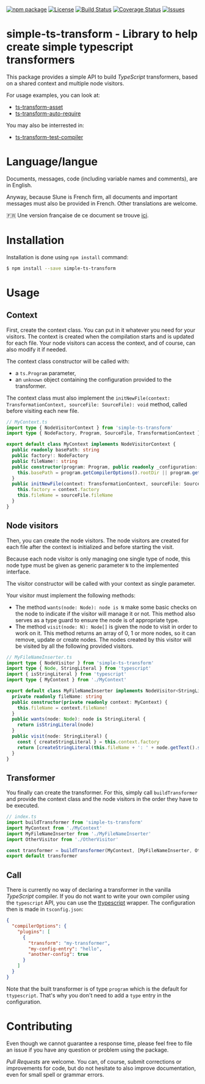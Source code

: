 [![npm package](https://badge.fury.io/js/simple-ts-transform.svg)](https://www.npmjs.com/package/simple-ts-transform)
[![License](https://img.shields.io/github/license/slune-org/simple-ts-transform.svg)](https://github.com/slune-org/simple-ts-transform/blob/master/LICENSE)
[![Build Status](https://travis-ci.org/slune-org/simple-ts-transform.svg?branch=master)](https://travis-ci.org/slune-org/simple-ts-transform)
[![Coverage Status](https://coveralls.io/repos/github/slune-org/simple-ts-transform/badge.svg?branch=master)](https://coveralls.io/github/slune-org/simple-ts-transform?branch=master)
[![Issues](https://img.shields.io/github/issues/slune-org/simple-ts-transform.svg)](https://github.com/slune-org/simple-ts-transform/issues)

# simple-ts-transform - Library to help create simple typescript transformers

This package provides a simple API to build _TypeScript_ transformers, based on a shared context and multiple node visitors.

For usage examples, you can look at:

- [ts-transform-asset](https://github.com/slune-org/ts-transform-asset)
- [ts-transform-auto-require](https://github.com/slune-org/ts-transform-auto-require)

You may also be interrested in:

- [ts-transform-test-compiler](https://github.com/slune-org/ts-transform-test-compiler)

# Language/langue

Documents, messages, code (including variable names and comments), are in English.

Anyway, because Slune is French firm, all documents and important messages must also be provided in French. Other translations are welcome.

:fr: Une version française de ce document se trouve [ici](doc/fr/README.md).

# Installation

Installation is done using `npm install` command:

```bash
$ npm install --save simple-ts-transform
```

# Usage

## Context

First, create the context class. You can put in it whatever you need for your visitors. The context is created when the compilation starts and is updated for each file. Your node visitors can access the context, and of course, can also modify it if needed.

The context class constructor will be called with:

- a `ts.Program` parameter,
- an `unknown` object containing the configuration provided to the transformer.

The context class must also implement the `initNewFile(context: TransformationContext, sourceFile: SourceFile): void` method, called before visiting each new file.

```typescript
// MyContext.ts
import type { NodeVisitorContext } from 'simple-ts-transform'
import type { NodeFactory, Program, SourceFile, TransformationContext } from 'typescript'

export default class MyContext implements NodeVisitorContext {
  public readonly basePath: string
  public factory!: NodeFactory
  public fileName!: string
  public constructor(program: Program, public readonly _configuration: unknown) {
    this.basePath = program.getCompilerOptions().rootDir || program.getCurrentDirectory()
  }
  public initNewFile(context: TransformationContext, sourceFile: SourceFile): void {
    this.factory = context.factory
    this.fileName = sourceFile.fileName
  }
}
```

## Node visitors

Then, you can create the node visitors. The node visitors are created for each file after the context is initialized and before starting the visit.

Because each node visitor is only managing one single type of node, this node type must be given as generic parameter `N` to the implemented interface.

The visitor constructor will be called with your context as single parameter.

Your visitor must implement the following methods:

- The method `wants(node: Node): node is N` make some basic checks on the node to indicate if the visitor will manage it or not. This method also serves as a type guard to ensure the node is of appropriate type.
- The method `visit(node: N): Node[]` is given the node to visit in order to work on it. This method returns an array of 0, 1 or more nodes, so it can remove, update or create nodes. The nodes created by this visitor will be visited by all the following provided visitors.

```typescript
// MyFileNameInserter.ts
import type { NodeVisitor } from 'simple-ts-transform'
import type { Node, StringLiteral } from 'typescript'
import { isStringLiteral } from 'typescript'
import type { MyContext } from './MyContext'

export default class MyFileNameInserter implements NodeVisitor<StringLiteral> {
  private readonly fileName: string
  public constructor(private readonly context: MyContext) {
    this.fileName = context.fileName!
  }
  public wants(node: Node): node is StringLiteral {
    return isStringLiteral(node)
  }
  public visit(node: StringLiteral) {
    const { createStringLiteral } = this.context.factory
    return [createStringLiteral(this.fileName + ': ' + node.getText().slice(1, -1)]
  }
}
```

## Transformer

You finally can create the transformer. For this, simply call `buildTransformer` and provide the context class and the node visitors in the order they have to be executed.

```typescript
// index.ts
import buildTransformer from 'simple-ts-transform'
import MyContext from './MyContext'
import MyFileNameInserter from './MyFileNameInserter'
import OtherVisitor from './OtherVisitor'

const transformer = buildTransformer(MyContext, [MyFileNameInserter, OtherVisitor])
export default transformer
```

## Call

There is currently no way of declaring a transformer in the vanilla _TypeScript_ compiler. If you do not want to write your own compiler using the `typescript` API, you can use the [ttypescript](https://www.npmjs.com/package/ttypescript) wrapper. The configuration then is made in `tsconfig.json`:

```json
{
  "compilerOptions": {
    "plugins": [
      {
        "transform": "my-transformer",
        "my-config-entry": "hello",
        "another-config": true
      }
    ]
  }
}
```

Note that the built transformer is of type `program` which is the default for `ttypescript`. That's why you don't need to add a `type` entry in the configuration.

# Contributing

Even though we cannot guarantee a response time, please feel free to file an issue if you have any question or problem using the package.

_Pull Requests_ are welcome. You can, of course, submit corrections or improvements for code, but do not hesitate to also improve documentation, even for small spell or grammar errors.
